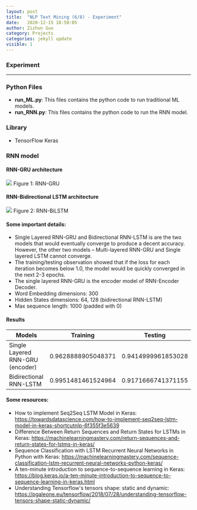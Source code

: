 ```yaml
---
layout: post
title:  "NLP Text Mining (6/8) - Experiment"
date:   2020-12-15 18:50:05
author: Zizhun Guo
category: Projects
categories: jekyll update
visible: 1
---
```


### Experiment
---

### Python Files
- **run_ML.py**: This files contains the python code to run traditional ML models.
- **run_RNN.py**: This files contains the python code to run the RNN model.

### Library
- TensorFlow Keras

### RNN model 

#### RNN-GRU architecture
![](../images/experiment/rnn_gru_model.png)
Figure 1: RNN-GRU

#### RNN-Bidirectional LSTM architecture
![](../images/experiment/rnn_model_BiLSTM.png)
Figure 2: RNN-BiLSTM


#### Some important details:
- Single Layered RNN-GRU and Bidirectional RNN-LSTM is are the two models that would eventually converge to produce a decent accuracy. However, the other two models – Multi-layered RNN-GRU and Single layered LSTM cannot converge.
- The training/testing observation showed that if the loss for each iteration becomes below 1.0, the model would be quickly converged in the next 2-3 epochs.
- The single layered RNN-GRU is the encoder model of RNN-Encoder Decoder. 
- Word Embedding dimensions: 300
- Hidden States dimensions: 64, 128 (bidirectional RNN-LSTM)
- Max sequence length: 1000 (padded with 0) 

#### Results

|Models	|Training	|Testing|
| ----------- | ----------- | -----------|
|Single Layered RNN-GRU (encoder)	|0.9628888905048371	|0.9414999961853028|
|Bidirectional RNN-LSTM	|0.9951481461524964|	0.9171666741371155|

#### Some resources:
- How to implement Seq2Seq LSTM Model in Keras: https://towardsdatascience.com/how-to-implement-seq2seq-lstm-model-in-keras-shortcutnlp-6f355f3e5639
- Difference Between Return Sequences and Return States for LSTMs in Keras: https://machinelearningmastery.com/return-sequences-and-return-states-for-lstms-in-keras/
- Sequence Classification with LSTM Recurrent Neural Networks in Python with Keras: https://machinelearningmastery.com/sequence-classification-lstm-recurrent-neural-networks-python-keras/
- A ten-minute introduction to sequence-to-sequence learning in Keras: https://blog.keras.io/a-ten-minute-introduction-to-sequence-to-sequence-learning-in-keras.html
- Understanding Tensorflow's tensors shape: static and dynamic: https://pgaleone.eu/tensorflow/2018/07/28/understanding-tensorflow-tensors-shape-static-dynamic/
